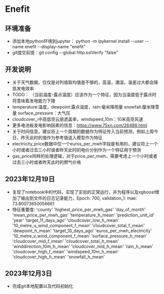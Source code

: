 # Enefit

## 环境准备
* 添加本地python环境到jupyter： python -m ipykernel install --user --name enefit --display-name "enefit"
* git提交前提：git config --global http.sslVerify "false"

## 开发说明
* 关于天气数据，仅仅是对列值取均值是不够的，高温，潮湿，温差过大都会降低发电效率
* TODO： （当前温度-露点温度）应该作为一个特征，因为当温度低于露点时将意味着发电能力下降
* temperature:温度，dewpoint:露点温度，rain:毫米降雨量 snowfall:厘米降雪量 surface_pressure：大气压
* cloudcover_:中高低空云层遮盖率，windspeed_10m：10米高空风速
* 更多电池板发电影响因素的信息：https://www.75xn.com/26488.html
* 关于时间信息，建议将上一个周期的数据作为特征传入当前预测，例如上周今日，昨天此时的值作为参考值送入模型作为特征
* electricity_price数据中仅一个euros_per_mwh字段是有用的，建议将上一个小时或者过去三小时或者昨天此时的电价分别作为一个特征用于预测
* gas_price同样的处理逻辑，对于price_per_mwh，需要考虑上一个小时或者过去三小时或者昨天此时的燃气价格

## 2023年12月19日
* 复现了notebook中的代码，实现了实验的正常运行，并为程序以及xgboost增加了输出到文件的日志记录能力，Epoch: 700, validation_1: mae: 73.80073650056661
* 特征重要度: 'county' 'highest_price_per_mwh_gas' 'day_of_month'
 'mean_price_per_mwh_gas' 'temperature_h_mean' 'prediction_unit_id' 'year'
 'target_11_days_ago' 'cloudcover_low_h_mean'
 '10_metre_u_wind_component_f_mean' 'cloudcover_total_f_mean'
 'dewpoint_h_mean' 'target_10_days_ago' 'euros_per_mwh_electricity'
 '10_metre_v_wind_component_f_mean' 'surface_pressure_h_mean'
 'cloudcover_mid_f_mean' 'cloudcover_total_h_mean'
 'winddirection_10m_h_mean' 'cloudcover_mid_h_mean' 'rain_h_mean'
 'cloudcover_high_f_mean' 'windspeed_10m_h_mean' 'cloudcover_high_h_mean'
 'snowfall_h_mean'

## 2023年12月3日
* 完成git本地配置以及代码初始化